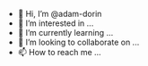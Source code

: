 - 👋 Hi, I’m @adam-dorin
- 👀 I’m interested in ...
- 🌱 I’m currently learning ...
- 💞️ I’m looking to collaborate on ...
- 📫 How to reach me ...

<!---
adam-dorin/adam-dorin is a ✨ special ✨ repository because its `README.md` (this file) appears on your GitHub profile.
You can click the Preview link to take a look at your changes.
--->
